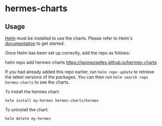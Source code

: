# hermes-charts
## Usage

[Helm](https://helm.sh) must be installed to use the charts.  Please refer to
Helm's [documentation](https://helm.sh/docs) to get started.

Once Helm has been set up correctly, add the repo as follows:

  helm repo add hermes-charts https://jgomezselles.github.io/hermes-charts

If you had already added this repo earlier, run `helm repo update` to retrieve
the latest versions of the packages.  You can then run `helm search repo
hermes-charts` to see the charts.

To install the hermes chart:

    helm install my-hermes hermes-charts/hermes

To uninstall the chart:

    helm delete my-hermes
